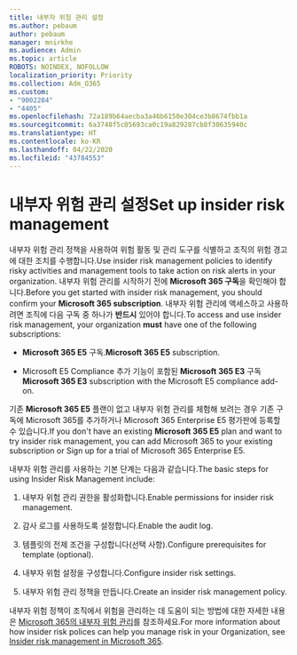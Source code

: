 ```yaml
---
title: 내부자 위험 관리 설정
ms.author: pebaum
author: pebaum
manager: mnirkhe
ms.audience: Admin
ms.topic: article
ROBOTS: NOINDEX, NOFOLLOW
localization_priority: Priority
ms.collection: Adm_O365
ms.custom:
- "9002284"
- "4405"
ms.openlocfilehash: 72a189b64aecba3a46b6150e304ce3b8674fbb1a
ms.sourcegitcommit: 6a3748f5c05693ca0c19a829287cb8f30635940c
ms.translationtype: HT
ms.contentlocale: ko-KR
ms.lasthandoff: 04/22/2020
ms.locfileid: "43784553"
---
```

# <a name="set-up-insider-risk-management"></a><span data-ttu-id="f09e1-102">내부자 위험 관리 설정</span><span class="sxs-lookup"><span data-stu-id="f09e1-102">Set up insider risk management</span></span>

<span data-ttu-id="f09e1-103">내부자 위험 관리 정책을 사용하여 위험 활동 및 관리 도구를 식별하고 조직의 위험 경고에 대한 조치를 수행합니다.</span><span class="sxs-lookup"><span data-stu-id="f09e1-103">Use insider risk management policies to identify risky activities and management tools to take action on risk alerts in your organization.</span></span> <span data-ttu-id="f09e1-104">내부자 위험 관리를 시작하기 전에 **Microsoft 365 구독**을 확인해야 합니다.</span><span class="sxs-lookup"><span data-stu-id="f09e1-104">Before you get started with insider risk management, you should confirm your **Microsoft 365 subscription**.</span></span> <span data-ttu-id="f09e1-105">내부자 위험 관리에 액세스하고 사용하려면 조직에 다음 구독 중 하나가 **반드시** 있어야 합니다.</span><span class="sxs-lookup"><span data-stu-id="f09e1-105">To access and use insider risk management, your organization **must** have one of the following subscriptions:</span></span>

- <span data-ttu-id="f09e1-106">**Microsoft 365 E5** 구독.</span><span class="sxs-lookup"><span data-stu-id="f09e1-106">**Microsoft 365 E5** subscription.</span></span>

- <span data-ttu-id="f09e1-107">Microsoft E5 Compliance 추가 기능이 포함된 **Microsoft 365 E3** 구독</span><span class="sxs-lookup"><span data-stu-id="f09e1-107">**Microsoft 365 E3** subscription with the Microsoft E5 compliance add-on.</span></span>

<span data-ttu-id="f09e1-108">기존 **Microsoft 365 E5** 플랜이 없고 내부자 위험 관리를 체험해 보려는 경우 기존 구독에 Microsoft 365를 추가하거나 Microsoft 365 Enterprise E5 평가판에 등록할 수 있습니다.</span><span class="sxs-lookup"><span data-stu-id="f09e1-108">If you don't have an existing **Microsoft 365 E5** plan and want to try insider risk management, you can add Microsoft 365 to your existing subscription or Sign up for a trial of Microsoft 365 Enterprise E5.</span></span>

<span data-ttu-id="f09e1-109">내부자 위험 관리를 사용하는 기본 단계는 다음과 같습니다.</span><span class="sxs-lookup"><span data-stu-id="f09e1-109">The basic steps for using Insider Risk Management include:</span></span>

1. <span data-ttu-id="f09e1-110">내부자 위험 관리 권한을 활성화합니다.</span><span class="sxs-lookup"><span data-stu-id="f09e1-110">Enable permissions for insider risk management.</span></span>

2. <span data-ttu-id="f09e1-111">감사 로그를 사용하도록 설정합니다.</span><span class="sxs-lookup"><span data-stu-id="f09e1-111">Enable the audit log.</span></span>

3. <span data-ttu-id="f09e1-112">템플릿의 전제 조건을 구성합니다(선택 사항).</span><span class="sxs-lookup"><span data-stu-id="f09e1-112">Configure prerequisites for template (optional).</span></span>

4. <span data-ttu-id="f09e1-113">내부자 위험 설정을 구성합니다.</span><span class="sxs-lookup"><span data-stu-id="f09e1-113">Configure insider risk settings.</span></span>

5. <span data-ttu-id="f09e1-114">내부자 위험 관리 정책을 만듭니다.</span><span class="sxs-lookup"><span data-stu-id="f09e1-114">Create an insider risk management policy.</span></span>

<span data-ttu-id="f09e1-115">내부자 위험 정책이 조직에서 위험을 관리하는 데 도움이 되는 방법에 대한 자세한 내용은 [Microsoft 365의 내부자 위험 관리](https://go.microsoft.com/fwlink/?linkid=2123907)를 참조하세요.</span><span class="sxs-lookup"><span data-stu-id="f09e1-115">For more information about how insider risk polices can help you manage risk in your Organization, see [Insider risk management in Microsoft 365](https://go.microsoft.com/fwlink/?linkid=2123907).</span></span>
